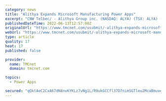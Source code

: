 ```yaml
---
category: news
title: "Alithya Expands Microsoft Manufacturing Power Apps"
excerpt: "CNW Telbec/ - Alithya Group inc. (NASDAQ: ALYA) (TSX: ALYA) (\"Alithya\") today announced details of its Alithya 365 Power Apps for Manufacturing whi"
publishedDateTime: 2022-06-13T12:57:00Z
originalUrl: "https://www.tmcnet.com/usubmit/-alithya-expands-microsoft-manufacturing-power-apps-/2022/06/13/9620099.htm"
webUrl: "https://www.tmcnet.com/usubmit/-alithya-expands-microsoft-manufacturing-power-apps-/2022/06/13/9620099.htm"
type: article
quality: 17
heat: 17
published: false

provider:
  name: TMCnet
  domain: tmcnet.com

topics:
  - Power Apps

secured: "qQktAeC2CxA67dN8nvKYKLz7vNg1L/R9ukGCCfl37D7nimSGTleu2McaBmuve/kFHJRsmePAMIdbBJ6OiI/nvTyltv81GjrHaz3vNkkda5Q5/LBBiugRisL6qRZW4A4Dmh+ZtrsrGcgrtDIBpqTUFziklwnlwnnv6v9r2FUieFPAeEjAuo4XB4RKIHDImEozPb9WtmgrrjuWEWfB6ju58zQ49TVgT6XH0fl18jxMVBkcgEVm4YoTRUSn6xbLP/wBQp8elNr28BGNoyaMpQ1m9vmfx+i2LaEEpnBfr0LdAljHsTFUmTmkt3I1G9v2mjswgZ/AHiMrPaJPMOzL6gkkuVtN5Ypzt9+7W22vqNWqTzM=;KK+3SlLm9U9eS5ifdnM8EA=="
---
```


